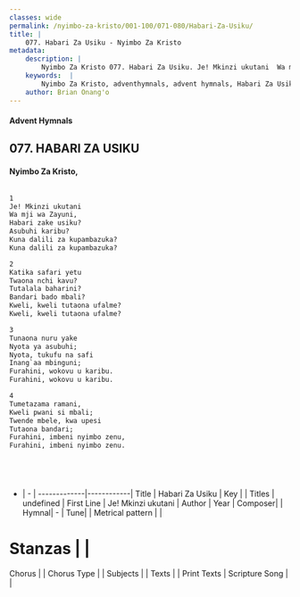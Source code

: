 ```yaml
---
classes: wide
permalink: /nyimbo-za-kristo/001-100/071-080/Habari-Za-Usiku/
title: |
    077. Habari Za Usiku - Nyimbo Za Kristo
metadata:
    description: |
        Nyimbo Za Kristo 077. Habari Za Usiku. Je! Mkinzi ukutani  Wa mji wa Zayuni,  Habari zake usiku?  Asubuhi karibu?  Kuna dalili za kupambazuka?  Kuna dalili za kupambazuka?   
    keywords:  |
        Nyimbo Za Kristo, adventhymnals, advent hymnals, Habari Za Usiku, Je! Mkinzi ukutani . 
    author: Brian Onang'o
---
```


#### Advent Hymnals
## 077. HABARI ZA USIKU
####  Nyimbo Za Kristo,

```txt

1
Je! Mkinzi ukutani 
Wa mji wa Zayuni, 
Habari zake usiku? 
Asubuhi karibu? 
Kuna dalili za kupambazuka? 
Kuna dalili za kupambazuka? 

2
Katika safari yetu 
Twaona nchi kavu? 
Tutalala baharini? 
Bandari bado mbali? 
Kweli, kweli tutaona ufalme? 
Kweli, kweli tutaona ufalme? 

3
Tunaona nuru yake 
Nyota ya asubuhi; 
Nyota, tukufu na safi 
Inang`aa mbinguni; 
Furahini, wokovu u karibu. 
Furahini, wokovu u karibu. 

4
Tumetazama ramani, 
Kweli pwani si mbali; 
Twende mbele, kwa upesi 
Tutaona bandari; 
Furahini, imbeni nyimbo zenu,
Furahini, imbeni nyimbo zenu.






```

- |   -  |
-------------|------------|
Title | Habari Za Usiku |
Key |  |
Titles | undefined |
First Line | Je! Mkinzi ukutani  |
Author | 
Year | 
Composer| |
Hymnal|  - |
Tune|  |
Metrical pattern | |
# Stanzas |  |
Chorus |  |
Chorus Type |  |
Subjects | |
Texts |  |
Print Texts | 
Scripture Song |  |
    
